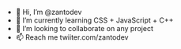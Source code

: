 - 👋 Hi, I’m @zantodev
- 🌱 I’m currently learning CSS + JavaScript + C++
- 💞️ I’m looking to collaborate on any project
- 📫 Reach me twiiter.com/zantodev

